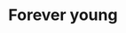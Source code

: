 ---
layout: shop
category: necklace
title: Forever young
image: bracelets/bracelet2.jpg
h2: peace to the world
paragraph: Bacon ipsum dolor sit amet ribeye corned beef brisket ham sirloin, pancetta jowl. Jowl kielbasa tri-tip beef ribs meatball shankle beef venison. Prosciutto jowl tail, biltong ham hock fatback doner drumstick bresaola shoulder. Pork chop andouille jowl t-bone prosciutto pork loin pastrami ham fatback filet mignon short loin beef ribs. Pork loin jerky landjaeger biltong t-bone tri-tip ribeye pig brisket ball tip tail.
price: 15.99$ CAN
---
